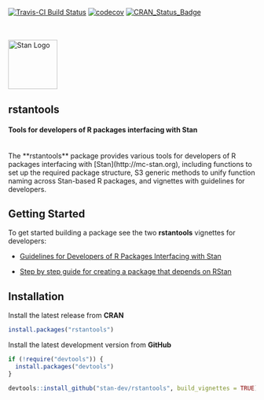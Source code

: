[![Travis-CI Build Status](https://travis-ci.org/stan-dev/rstantools.svg?branch=master)](https://travis-ci.org/stan-dev/rstantools)
[![codecov](https://codecov.io/gh/stan-dev/rstantools/branch/master/graph/badge.svg)](https://codecov.io/gh/stan-dev/rstantools)
[![CRAN_Status_Badge](http://www.r-pkg.org/badges/version/rstantools?color=blue)](http://cran.r-project.org/web/packages/rstantools)

<br>

<div style="text-align:left">
<br>
<a href="http://mc-stan.org">
<img src="https://raw.githubusercontent.com/stan-dev/logos/master/logo_tm.png" width=100 alt="Stan Logo"/> </a><h2><strong>rstantools</strong></h2>
<h4>Tools for developers of R packages interfacing with Stan</h4>
</div>

<br>
The **rstantools** package provides various tools for developers of R packages
interfacing with [Stan](http://mc-stan.org), including functions to set up the
required package structure, S3 generic methods to unify function naming across
Stan-based R packages, and vignettes with guidelines for developers.

## Getting Started

To get started building a package see the two __rstantools__ vignettes for
developers:

* [Guidelines for Developers of R Packages Interfacing with Stan](http://mc-stan.org/rstantools/articles/developer-guidelines.html)

* [Step by step guide for creating a package that depends on RStan](http://mc-stan.org/rstantools/articles/minimal-rstan-package.html)


## Installation

Install the latest release from **CRAN**

```r
install.packages("rstantools")
```

Install the latest development version from **GitHub**

```r
if (!require("devtools")) {
  install.packages("devtools")
}

devtools::install_github("stan-dev/rstantools", build_vignettes = TRUE)
```
